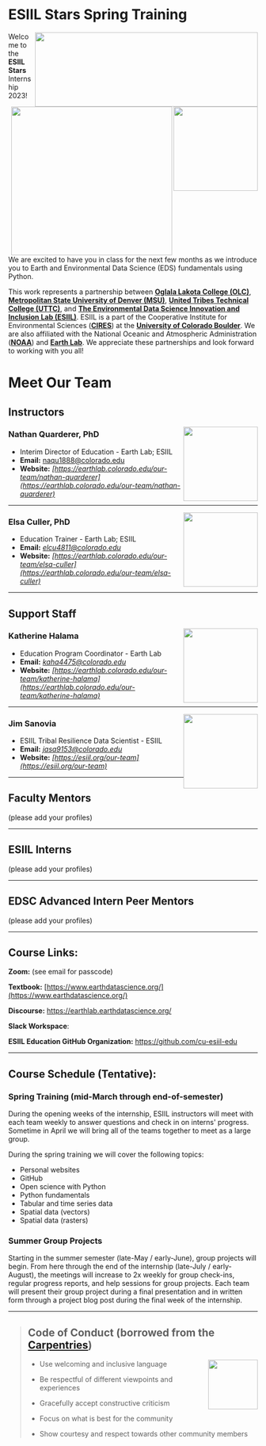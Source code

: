 # **ESIIL Stars Spring Training**
<img align="right" width="450" height="150" src="https://cires.colorado.edu/sites/all/themes/CIRES_Bootstrap/icons/cires/cires-triplet-new-new_1.png">

<img align="right" width="170" height="170" src="https://pbs.twimg.com/profile_images/1102342372438925312/64xKJFPk_400x400.png">

<img align="right" width="325" height="300" src="https://pbs.twimg.com/profile_images/1537109064093532160/mG03dW9G_400x400.jpg">



Welcome to the **ESIIL Stars** Internship 2023! We are excited to have you in class for the next few months as we introduce you to Earth and Environmental Data Science (EDS) fundamentals using Python.

This work represents a partnership between <a href="https://www.olc.edu/" target="_blank">**Oglala Lakota College (OLC)**</a>, <a href="https://www.msudenver.edu/" target="_blank">**Metropolitan State University of Denver (MSU)**</a>, <a href="https://uttc.edu/" target="_blank">**United Tribes Technical College (UTTC)**</a>, and <a href="https://esiil.org/" target="_blank">**The Environmental Data Science Innovation and Inclusion Lab (ESIIL)**</a>. ESIIL is a part of the Cooperative Institute for Environmental Sciences (<a href="https://cires.colorado.edu/" target="_blank">**CIRES**</a>) at the <a href="https://www.colorado.edu/" target="_blank">**University of Colorado Boulder**</a>. We are also affiliated with the National Oceanic and Atmospheric Administration (<a href="https://www.noaa.gov/" target="_blank">**NOAA**</a>) and <a href="https://earthlab.colorado.edu/" target="_blank">**Earth Lab**</a>. We appreciate these partnerships and look forward to working with you all!


# Meet Our Team

## **Instructors**

<img style="float: right;" src="https://earthlab.colorado.edu/sites/default/files/styles/square_med/public/media/image/profile.png?itok=81I5qGge" width="150" height="150">

### **Nathan Quarderer, PhD** 


* Interim Director of Education - Earth Lab; ESIIL
* **Email:** <a href = "mailto: naqu1888@colorado.edu" target="_blank">naqu1888@colorado.edu</a>
* **Website:** _[https://earthlab.colorado.edu/our-team/nathan-quarderer](https://earthlab.colorado.edu/our-team/nathan-quarderer)_

***

<img style="float: right;" src="https://earthlab.colorado.edu/sites/default/files/styles/square_med/public/media/image/Elsa%20Culler%20-%20reduced.jpg?itok=RWCtw7K7" width="150" height="150">

### **Elsa Culler, PhD**

* Education Trainer - Earth Lab; ESIIL
* **Email:** _[elcu4811@colorado.edu](elcu4811@colorado.edu)_
* **Website:** _[https://earthlab.colorado.edu/our-team/elsa-culler](https://earthlab.colorado.edu/our-team/elsa-culler)_

***


## **Support Staff**

<img style="float: right;" src="https://earthlab.colorado.edu/sites/default/files/styles/square_med/public/media/image/IMG_20210521_202146%20copy.jpg?itok=mhH4wgui" width="150" height="150">

### **Katherine Halama** 


* Education Program Coordinator - Earth Lab
* **Email:** _[kaha4475@colorado.edu](kaha4475@colorado.edu)_
* **Website:** _[https://earthlab.colorado.edu/our-team/katherine-halama](https://earthlab.colorado.edu/our-team/katherine-halama)_

***

<img style="float: right;" src="https://media.licdn.com/dms/image/D5603AQFIoqS91aBcaw/profile-displayphoto-shrink_200_200/0/1674354325257?e=1683763200&v=beta&t=Ua-EWUlQOzMrEdR61FS6UV0LDhwK4oltMOJeyMVIb1A" width="150" height="150">

### **Jim Sanovia**

* ESIIL Tribal Resilience Data Scientist - ESIIL
* **Email:** _[jasa9153@colorado.edu ](jasa9153@colorado.edu)_
* **Website:** _[https://esiil.org/our-team](https://esiil.org/our-team)_


***

## **Faculty Mentors** 
(please add your profiles)


***

## **ESIIL Interns** 
(please add your profiles)



***

## **EDSC Advanced Intern Peer Mentors** 
(please add your profiles)



***


## Course Links:
**Zoom:** (see email for passcode)

**Textbook:**
[https://www.earthdatascience.org/](https://www.earthdatascience.org/)

**Discourse:**
<a href="https://earthlab.earthdatascience.org/" target="_blank">https://earthlab.earthdatascience.org/</a>

**Slack Workspace**:

**ESIIL Education GitHub Organization:**
<a href="https://github.com/cu-esiil-edu" target="_blank">https://github.com/cu-esiil-edu</a>

***

## Course Schedule (Tentative):
### Spring Training (mid-March through end-of-semester)

During the opening weeks of the internship, ESIIL instructors will meet with each team weekly to answer questions and check in on interns' progress. Sometime in April we will bring all of the teams together to meet as a large group. 

During the spring training we will cover the following topics:
* Personal websites
* GitHub
* Open science with Python
* Python fundamentals
* Tabular and time series data
* Spatial data (vectors)
* Spatial data (rasters)


### Summer Group Projects 
Starting in the summer semester (late-May / early-June), group projects will begin. From here through the end of the internship (late-July / early-August), the meetings will increase to 2x weekly for group check-ins, regular progress reports, and help sessions for group projects. Each team will present their group project during a final presentation and in written form through a project blog post during the final week of the internship.


***



> ## **Code of Conduct** (borrowed from the [Carpentries](https://docs.carpentries.org/topic_folders/policies/code-of-conduct.html))
> <img style="float: right;" src="https://www.software.ac.uk/sites/default/files/The%20Carpentries.jpg" width="100" height="100">
> 
> * Use welcoming and inclusive language
> 
> * Be respectful of different viewpoints and experiences
> 
> * Gracefully accept constructive criticism
> 
> * Focus on what is best for the community
> 
> * Show courtesy and respect towards other community members




